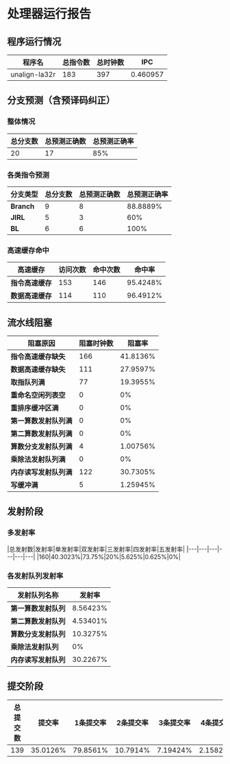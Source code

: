 # 处理器运行报告
## 程序运行情况
|程序名|总指令数|总时钟数|IPC|
|---|---|---|---|
|unalign-la32r|183|397|0.460957|

## 分支预测（含预译码纠正）
### 整体情况
|总分支数|总预测正确数|总预测正确率|
|---|---|---|
|20|17|85%|

### 各类指令预测
|分支类型|总分支数|总预测正确数|总预测正确率|
|---|---|---|---|
|**Branch**| 9 | 8 | 88.8889%|
|**JIRL**| 5 | 3 | 60%|
|**BL**| 6 | 6 | 100%|

### 高速缓存命中
|高速缓存|访问次数|命中次数|命中率|
|---|---|---|---|
|**指令高速缓存**| 153 | 146 | 95.4248%|
|**数据高速缓存**| 114 | 110 | 96.4912%|
## 流水线阻塞
|阻塞原因|阻塞时钟数|阻塞率|
|---|---|---|
|**指令高速缓存缺失**| 166 | 41.8136%|
|**数据高速缓存缺失**| 111 | 27.9597%|
|**取指队列满**| 77 | 19.3955%|
|**重命名空闲列表空**|0 | 0%|
|**重排序缓冲区满**|0 | 0%|
|**第一算数发射队列满**|0 | 0%|
|**第二算数发射队列满**|0 | 0%|
|**算数分支发射队列满**|4 | 1.00756%|
|**乘除法发射队列满**|0 | 0%|
|**内存读写发射队列满**|122 | 30.7305%|
|**写缓冲满**|5 | 1.25945%|

## 发射阶段
### 多发射率
|总发射数|发射率|单发射率|双发射率|三发射率|四发射率|五发射率|
|---|---|---|---|---|---|
|160|40.3023%|73.75%|20%|5.625%|0.625%|0%|

### 各发射队列发射率
|发射队列名称|发射率|
|---|---|
|**第一算数发射队列**|8.56423%|
|**第二算数发射队列**|4.53401%|
|**算数分支发射队列**|10.3275%|
|**乘除法发射队列**|0%|
|**内存读写发射队列**|30.2267%|

## 提交阶段
|总提交数|提交率|1条提交率|2条提交率|3条提交率|4条提交率|
|---|---|---|---|---|---|
|139|35.0126%|79.8561%|10.7914%|7.19424%|2.15827%|
